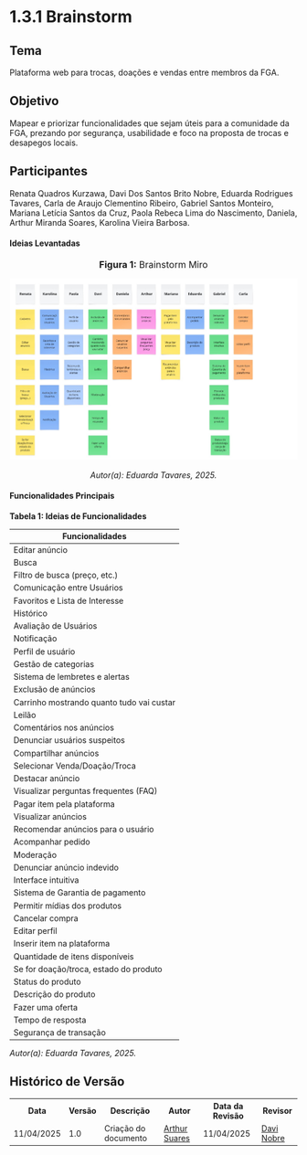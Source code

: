 # 1.3.1 Brainstorm

## Tema
Plataforma web para trocas, doações e vendas entre membros da FGA.

## Objetivo
Mapear e priorizar funcionalidades que sejam úteis para a comunidade da FGA, prezando por segurança, usabilidade e foco na proposta de trocas e desapegos locais.

## Participantes
Renata Quadros Kurzawa, Davi Dos Santos Brito Nobre, Eduarda Rodrigues Tavares, Carla de Araujo Clementino Ribeiro, Gabriel Santos Monteiro, Mariana Letícia Santos da Cruz, Paola Rebeca Lima do Nascimento, Daniela, Arthur Miranda Soares, Karolina Vieira Barbosa.

#### Ideias Levantadas
<font size="3"><p style="text-align: center"><b>Figura 1:</b> Brainstorm Miro</p></font>

![Start](../assets/brainstorm.jpg)
<p align="center"><em>Autor(a): Eduarda Tavares, 2025.</em></p>

#### Funcionalidades Principais

<p align="start"><strong>Tabela 1: Ideias de Funcionalidades</strong></p>

| Funcionalidades                           |
| ----------------------------------------- |
| Editar anúncio                            |
| Busca                                     |
| Filtro de busca (preço, etc.)             |
| Comunicação entre Usuários                |
| Favoritos e Lista de Interesse            |
| Histórico                                 |
| Avaliação de Usuários                     |
| Notificação                               |
| Perfil de usuário                         |
| Gestão de categorias                      |
| Sistema de lembretes e alertas            |
| Exclusão de anúncios                      |
| Carrinho mostrando quanto tudo vai custar |
| Leilão                                    |
| Comentários nos anúncios                  |
| Denunciar usuários suspeitos              |
| Compartilhar anúncios                     |
| Selecionar Venda/Doação/Troca             |
| Destacar anúncio                          |
| Visualizar perguntas frequentes (FAQ)     |
| Pagar item pela plataforma                |
| Visualizar anúncios                       |
| Recomendar anúncios para o usuário        |
| Acompanhar pedido                         |
| Moderação                                 |
| Denunciar anúncio indevido                |
| Interface intuitiva                       |
| Sistema de Garantia de pagamento          |
| Permitir mídias dos produtos              |
| Cancelar compra                           |
| Editar perfil                             |
| Inserir item na plataforma                |
| Quantidade de itens disponíveis           |
| Se for doação/troca, estado do produto    |
| Status do produto                         |
| Descrição do produto                      |
| Fazer uma oferta                          |
| Tempo de resposta                         |
| Segurança de transação                    |
<p align="start"><em>Autor(a): Eduarda Tavares, 2025.</em></p>

## Histórico de Versão

<div align="center">
    <table>
        <tr>
            <th>Data</th>
            <th>Versão</th>
            <th>Descrição</th>
            <th>Autor</th>
            <th>Data da Revisão</th>
            <th>Revisor</th>
        </tr>
        <tr>
            <td>11/04/2025</td>
            <td>1.0</td>
            <td>Criação do documento</td>
            <td><a href="https://github.com/erteduarda">Arthur Suares</a></td>
            <td>11/04/2025</td>
            <td><a href="https://github.com/Jagaima">Davi Nobre </a></td>
        </tr>
    </table>
</div>
